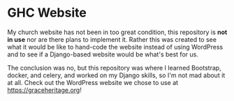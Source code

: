 # GHC Website
My church website has not been in too great condition, this repository is **not in use** nor are there plans to implement it.
Rather this was created to see what it would be like to hand-code the website instead of using WordPress and to see if a Django-based website would be what's best for us.

The conclusion was no, but this repository was where I learned Bootstrap, docker, and celery, and worked on my Django skills, so I'm not mad about it at all. 
Check out the WordPress website we chose to use at https://graceheritage.org!
